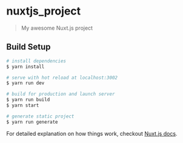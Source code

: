 # nuxtjs_project

> My awesome Nuxt.js project

## Build Setup

``` bash
# install dependencies
$ yarn install

# serve with hot reload at localhost:3002
$ yarn run dev

# build for production and launch server
$ yarn run build
$ yarn start

# generate static project
$ yarn run generate
```

For detailed explanation on how things work, checkout [Nuxt.js docs](https://nuxtjs.org).
